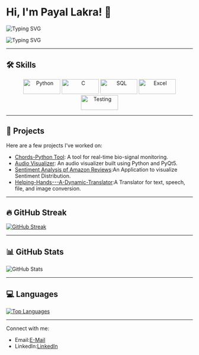 # Hi, I'm Payal Lakra! 👋

![Typing SVG](https://readme-typing-svg.herokuapp.com?font=Fira+Code&color=0096FF&size=24&duration=4000&pause=1000&lines=Passionate+about+Coding!)

![Typing SVG](https://readme-typing-svg.herokuapp.com?font=Fira+Code&color=0096FF&size=24&duration=4000&pause=1000&lines=Tech-Lover+and+Developer!)

---

## 🛠️ Skills

<p align="center">
  <img src="https://img.shields.io/badge/Python-3776AB?style=for-the-badge&logo=python&logoColor=white" width="100" height="40" alt="Python" />
  <img src="https://img.shields.io/badge/C-00599C?style=for-the-badge&logo=c&logoColor=white" width="100" height="40" alt="C" />
  <img src="https://img.shields.io/badge/SQL-4479A1?style=for-the-badge&logo=mysql&logoColor=white" width="100" height="40" alt="SQL" />
  <img src="https://img.shields.io/badge/Excel-217346?style=for-the-badge&logo=microsoft-excel&logoColor=white" width="100" height="40" alt="Excel" />
  <img src="https://img.shields.io/badge/Testing-008000?style=for-the-badge&logo=selenium&logoColor=white" width="100" height="40" alt="Testing" />
  
</p>

---

## 💼 Projects
Here are a few projects I've worked on:
- [Chords-Python Tool](https://github.com/PayalLakra/Chords-Python.git): A tool for real-time bio-signal monitoring.
- [Audio Visualizer](https://github.com/PayalLakra/AudioVisualization.git): An audio visualizer built using Python and PyQt5.
- [Sentiment Analysis pf Amazon Reviews](https://github.com/PayalLakra/Sentiment-Analysis-Using-Python.git):An Application to visualize Sentiment Distribution.
- [Helping-Hands---A-Dynamic-Translator](https://github.com/PayalLakra/Helping-Hands---A-Dynamic-Translator.git):A Translator for text, speech, file, and image conversion.

---

## 🔥 GitHub Streak
[![GitHub Streak](https://streak-stats.demolab.com?user=PayalLakra&theme=default&hide_border=true)](https://git.io/streak-stats)

---

## 📊 GitHub Stats
![GitHub Stats](https://github-readme-stats.vercel.app/api?username=PayalLakra&show_icons=true&theme=default&hide_border=true)

---

## 💻 Languages
[![Top Languages](https://github-readme-stats.vercel.app/api/top-langs/?username=PayalLakra&layout=compact&theme=default&hide_border=true)](https://github.com/PayalLakra/github-readme-stats)

---


Connect with me: 
- Email:[E-Mail](payallakra307@gmail.com)
- LinkedIn:[LinkedIn](https://www.linkedin.com/in/payal-lakra-767b5a247/)





